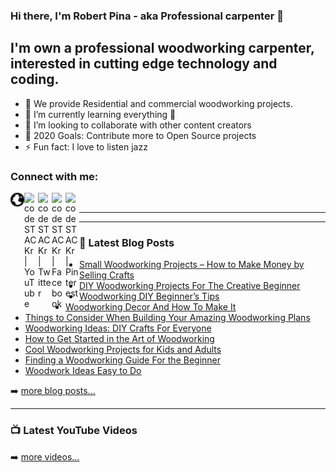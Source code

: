 <!--
**woodworking-rob/woodworking-rob** is a ✨ _special_ ✨ repository because its `README.md` (this file) appears on your GitHub profile.

Here are some ideas to get you started:

- 🔭 We provide Residential and commercial woodworking projects.
- 🌱 I’m currently learning everything.
- 👯 I’m looking to collaborate with other content creators.
- 🤔 I’m looking for help with ...
- 💬 Ask me about ...
- 📫 How to reach me: ...
- 😄 Pronouns: ...
- ⚡ Fun fact: ...
-->



### Hi there, I'm Robert Pina - aka Professional carpenter 👋
## I'm own a professional woodworking carpenter, interested in cutting edge technology and coding.

- 🔭 We provide Residential and commercial woodworking projects.
- 🌱 I’m currently learning everything 🤣
- 👯 I’m looking to collaborate with other content creators
- 💬 2020 Goals: Contribute more to Open Source projects
- ⚡ Fun fact: I love to listen jazz


### Connect with me:

[<img align="left" alt="codeSTACKr.com" width="22px" src="https://raw.githubusercontent.com/iconic/open-iconic/master/svg/globe.svg" />][website]
[<img align="left" alt="codeSTACKr | YouTube" width="22px" src="https://cdn.jsdelivr.net/npm/simple-icons@v3/icons/youtube.svg" />][youtube]
[<img align="left" alt="codeSTACKr | Twitter" width="22px" src="https://cdn.jsdelivr.net/npm/simple-icons@v3/icons/twitter.svg" />][twitter]
[<img align="left" alt="codeSTACKr | Facebook" width="22px" src="https://cdn.jsdelivr.net/npm/simple-icons@v3/icons/facebook.svg" />][facebook]
[<img align="left" alt="codeSTACKr | Pinterest" width="22px" src="https://cdn.jsdelivr.net/npm/simple-icons@v3/icons/pinterest.svg" />][pinterest]

<br />

---

---

### 📕 Latest Blog Posts

<!-- BLOG-POST-LIST:START -->
- [Small Woodworking Projects – How to Make Money by Selling Crafts](https://www.woodworkcenter.com/small-woodworking-projects-how-to-make-money-by-selling-crafts/)
- [DIY Woodworking Projects For The Creative Beginner](https://www.woodworkcenter.com/diy-woodworking-projects-for-the-creative-beginner/)
- [Woodworking DIY Beginner’s Tips](https://www.woodworkcenter.com/woodworking-diy-beginners-tips/)
- [Woodworking Decor And How To Make It](https://www.woodworkcenter.com/woodworking-decor-and-how-to-make-it/)
- [Things to Consider When Building Your Amazing Woodworking Plans](https://www.woodworkcenter.com/things-to-consider-when-building-your-amazing-woodworking-plans/)
- [Woodworking Ideas: DIY Crafts For Everyone](https://www.woodworkcenter.com/woodworking-ideas-diy-crafts-for-everyone/)
- [How to Get Started in the Art of Woodworking](https://www.woodworkcenter.com/how-to-get-started-in-the-art-of-woodworking/)
- [Cool Woodworking Projects for Kids and Adults](https://www.woodworkcenter.com/cool-woodworking-projects-for-kids-and-adults/)
- [Finding a Woodworking Guide For the Beginner](https://www.woodworkcenter.com/finding-a-woodworking-guide-for-the-beginner/)
- [Woodwork Ideas Easy to Do](https://www.woodworkcenter.com/woodwork-ideas-easy-to-do/)
<!-- BLOG-POST-LIST:END -->

➡️ [more blog posts...](https://www.woodworkcenter.com)

---

### 📺 Latest YouTube Videos
➡️ [more videos...](https://www.youtube.com/channel/UC_ZbjWiZQVpodGs4IdTFr4Q)


[website]: https://www.woodworkcenter.com
[twitter]: https://twitter.com/Woodworking_Rob
[youtube]: https://www.youtube.com/channel/UC_ZbjWiZQVpodGs4IdTFr4Q
[facebook]: https://www.facebook.com/Woodworking-100258031964332
[pinterest]: https://www.pinterest.com/Woodworking_Rob
